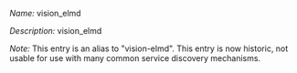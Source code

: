 _Name:_ vision_elmd

_Description:_ vision_elmd

_Note:_ This entry is an alias to "vision-elmd".
This entry is now historic, not usable for use with many
common service discovery mechanisms.

